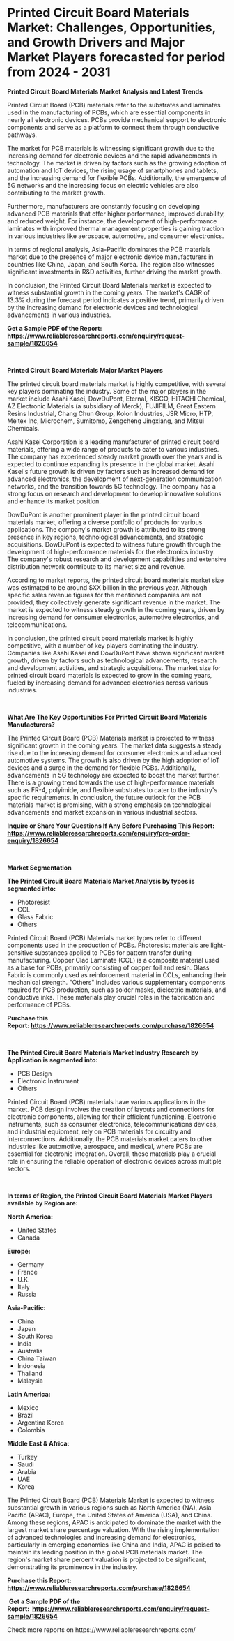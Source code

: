 <p><h1>Printed Circuit Board Materials Market: Challenges, Opportunities, and Growth Drivers and Major Market Players forecasted for period from 2024 - 2031</h1></p><p><strong>Printed Circuit Board Materials Market Analysis and Latest Trends</strong></p>
<p><p>Printed Circuit Board (PCB) materials refer to the substrates and laminates used in the manufacturing of PCBs, which are essential components in nearly all electronic devices. PCBs provide mechanical support to electronic components and serve as a platform to connect them through conductive pathways.</p><p>The market for PCB materials is witnessing significant growth due to the increasing demand for electronic devices and the rapid advancements in technology. The market is driven by factors such as the growing adoption of automation and IoT devices, the rising usage of smartphones and tablets, and the increasing demand for flexible PCBs. Additionally, the emergence of 5G networks and the increasing focus on electric vehicles are also contributing to the market growth.</p><p>Furthermore, manufacturers are constantly focusing on developing advanced PCB materials that offer higher performance, improved durability, and reduced weight. For instance, the development of high-performance laminates with improved thermal management properties is gaining traction in various industries like aerospace, automotive, and consumer electronics.</p><p>In terms of regional analysis, Asia-Pacific dominates the PCB materials market due to the presence of major electronic device manufacturers in countries like China, Japan, and South Korea. The region also witnesses significant investments in R&D activities, further driving the market growth.</p><p>In conclusion, the Printed Circuit Board Materials market is expected to witness substantial growth in the coming years. The market's CAGR of 13.3% during the forecast period indicates a positive trend, primarily driven by the increasing demand for electronic devices and technological advancements in various industries.</p></p>
<p><strong>Get a Sample PDF of the Report:&nbsp; <a href="https://www.reliableresearchreports.com/enquiry/request-sample/1826654">https://www.reliableresearchreports.com/enquiry/request-sample/1826654</a></strong></p>
<p>&nbsp;</p>
<p><strong>Printed Circuit Board Materials Major Market Players</strong></p>
<p><p>The printed circuit board materials market is highly competitive, with several key players dominating the industry. Some of the major players in the market include Asahi Kasei, DowDuPont, Eternal, KISCO, HITACHI Chemical, AZ Electronic Materials (a subsidiary of Merck), FUJIFILM, Great Eastern Resins Industrial, Chang Chun Group, Kolon Industries, JSR Micro, HTP, Meltex Inc, Microchem, Sumitomo, Zengcheng Jingxiang, and Mitsui Chemicals.</p><p>Asahi Kasei Corporation is a leading manufacturer of printed circuit board materials, offering a wide range of products to cater to various industries. The company has experienced steady market growth over the years and is expected to continue expanding its presence in the global market. Asahi Kasei's future growth is driven by factors such as increased demand for advanced electronics, the development of next-generation communication networks, and the transition towards 5G technology. The company has a strong focus on research and development to develop innovative solutions and enhance its market position.</p><p>DowDuPont is another prominent player in the printed circuit board materials market, offering a diverse portfolio of products for various applications. The company's market growth is attributed to its strong presence in key regions, technological advancements, and strategic acquisitions. DowDuPont is expected to witness future growth through the development of high-performance materials for the electronics industry. The company's robust research and development capabilities and extensive distribution network contribute to its market size and revenue.</p><p>According to market reports, the printed circuit board materials market size was estimated to be around $XX billion in the previous year. Although specific sales revenue figures for the mentioned companies are not provided, they collectively generate significant revenue in the market. The market is expected to witness steady growth in the coming years, driven by increasing demand for consumer electronics, automotive electronics, and telecommunications.</p><p>In conclusion, the printed circuit board materials market is highly competitive, with a number of key players dominating the industry. Companies like Asahi Kasei and DowDuPont have shown significant market growth, driven by factors such as technological advancements, research and development activities, and strategic acquisitions. The market size for printed circuit board materials is expected to grow in the coming years, fueled by increasing demand for advanced electronics across various industries.</p></p>
<p>&nbsp;</p>
<p><strong>What Are The Key Opportunities For Printed Circuit Board Materials Manufacturers?</strong></p>
<p><p>The Printed Circuit Board (PCB) Materials market is projected to witness significant growth in the coming years. The market data suggests a steady rise due to the increasing demand for consumer electronics and advanced automotive systems. The growth is also driven by the high adoption of IoT devices and a surge in the demand for flexible PCBs. Additionally, advancements in 5G technology are expected to boost the market further. There is a growing trend towards the use of high-performance materials such as FR-4, polyimide, and flexible substrates to cater to the industry's specific requirements. In conclusion, the future outlook for the PCB materials market is promising, with a strong emphasis on technological advancements and market expansion in various industrial sectors.</p></p>
<p><strong>Inquire or Share Your Questions If Any Before Purchasing This Report: <a href="https://www.reliableresearchreports.com/enquiry/pre-order-enquiry/1826654">https://www.reliableresearchreports.com/enquiry/pre-order-enquiry/1826654</a></strong></p>
<p>&nbsp;</p>
<p><strong>Market Segmentation</strong></p>
<p><strong>The Printed Circuit Board Materials Market Analysis by types is segmented into:</strong></p>
<p><ul><li>Photoresist</li><li>CCL</li><li>Glass Fabric</li><li>Others</li></ul></p>
<p><p>Printed Circuit Board (PCB) Materials market types refer to different components used in the production of PCBs. Photoresist materials are light-sensitive substances applied to PCBs for pattern transfer during manufacturing. Copper Clad Laminate (CCL) is a composite material used as a base for PCBs, primarily consisting of copper foil and resin. Glass Fabric is commonly used as reinforcement material in CCLs, enhancing their mechanical strength. "Others" includes various supplementary components required for PCB production, such as solder masks, dielectric materials, and conductive inks. These materials play crucial roles in the fabrication and performance of PCBs.</p></p>
<p><strong>Purchase this Report:&nbsp;<a href="https://www.reliableresearchreports.com/purchase/1826654">https://www.reliableresearchreports.com/purchase/1826654</a></strong></p>
<p>&nbsp;</p>
<p><strong>The Printed Circuit Board Materials Market Industry Research by Application is segmented into:</strong></p>
<p><ul><li>PCB Design</li><li>Electronic Instrument</li><li>Others</li></ul></p>
<p><p>Printed Circuit Board (PCB) materials have various applications in the market. PCB design involves the creation of layouts and connections for electronic components, allowing for their efficient functioning. Electronic instruments, such as consumer electronics, telecommunications devices, and industrial equipment, rely on PCB materials for circuitry and interconnections. Additionally, the PCB materials market caters to other industries like automotive, aerospace, and medical, where PCBs are essential for electronic integration. Overall, these materials play a crucial role in ensuring the reliable operation of electronic devices across multiple sectors.</p></p>
<p>&nbsp;</p>
<p><strong>In terms of Region, the Printed Circuit Board Materials Market Players available by Region are:</strong></p>
<p>
    <p> <strong> North America: </strong>
        <ul>
            <li>United States</li>
            <li>Canada</li>
        </ul>
        </p> 
    <p> <strong> Europe: </strong>
        <ul>
            <li>Germany</li>
            <li>France</li>
            <li>U.K.</li>
            <li>Italy</li>
            <li>Russia</li>
        </ul>
        </p> 
    <p> <strong> Asia-Pacific: </strong>
        <ul>
            <li>China</li>
            <li>Japan</li>
            <li>South Korea</li>
            <li>India</li>
            <li>Australia</li>
            <li>China Taiwan</li>
            <li>Indonesia</li>
            <li>Thailand</li>
            <li>Malaysia</li>
        </ul>
        </p> 
    <p> <strong> Latin America: </strong>
        <ul>
            <li>Mexico</li>
            <li>Brazil</li>
            <li>Argentina Korea</li>
            <li>Colombia</li>
        </ul>
        </p> 
    <p> <strong> Middle East & Africa: </strong>
        <ul>
            <li>Turkey</li>
            <li>Saudi</li>
            <li>Arabia</li>
            <li>UAE</li>
            <li>Korea</li>
        </ul>
    </p>
    </p>
<p><p>The Printed Circuit Board (PCB) Materials Market is expected to witness substantial growth in various regions such as North America (NA), Asia Pacific (APAC), Europe, the United States of America (USA), and China. Among these regions, APAC is anticipated to dominate the market with the largest market share percentage valuation. With the rising implementation of advanced technologies and increasing demand for electronics, particularly in emerging economies like China and India, APAC is poised to maintain its leading position in the global PCB materials market. The region's market share percent valuation is projected to be significant, demonstrating its prominence in the industry.</p></p>
<p><strong>Purchase this Report: <a href="https://www.reliableresearchreports.com/purchase/1826654">https://www.reliableresearchreports.com/purchase/1826654</a></strong></p>
<p>&nbsp;<strong>Get a Sample PDF of the Report:&nbsp;&nbsp;<a href="https://www.reliableresearchreports.com/enquiry/request-sample/1826654">https://www.reliableresearchreports.com/enquiry/request-sample/1826654</a></strong></p>
<p><strong></strong></p>
<p>Check more reports on https://www.reliableresearchreports.com/</p>